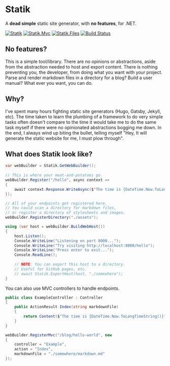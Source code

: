 # Statik

A **dead simple** static site generator, with **no features**, for .NET.


[![Statik](https://img.shields.io/nuget/v/Statik.svg?style=flat-square&label=Statik)](http://www.nuget.org/packages/Statik/)
[![Statik.Mvc](https://img.shields.io/nuget/v/Statik.Mvc.svg?style=flat-square&label=Statik.Mvc)](http://www.nuget.org/packages/Statik.Mvc/)
[![Statik.Files](https://img.shields.io/nuget/v/Statik.Mvc.svg?style=flat-square&label=Statik.Files)](http://www.nuget.org/packages/Statik.Files/)
[![Build Status](https://travis-ci.org/pauldotknopf/statik.svg?branch=develop)](https://travis-ci.org/pauldotknopf/statik)

## No features?

This is a simple tool/library. There are no opinions or abstractions, aside from the abstraction needed to host and export content. There is nothing preventing you, the developer, from doing what you want with your project. Parse and render markdown files in a directory for a blog? Build a user manual? What ever you want, you can do.

## Why?

I've spent many hours fighting static site generators (Hugo, Gatsby, Jekyll, etc). The time taken to learn the plumbing of a framework to do very simple tasks often doesn't compare to the time it would take me to do the same task myself if there were no opinionated abstractions bogging me down. In the end, I always wind up biting the bullet, telling myself "Hey, It will generate the static website for me, I must plow through".

## What does Statik look like?

```c#
var webBuilder = Statik.GetWebBuilder();
            
// This is where your meat-and-potatoes go.
webBuilder.Register("/hello", async context =>
{
    await context.Response.WriteAsync($"The time is {DateTime.Now.ToLongTimeString()}");
});

// All of your endpoints get registered here.
// You could scan a directory for markdown files,
// or register a directory of stylesheets and images.
webBuilder.RegisterDirectory("./assets");

using (var host = webBuilder.BuildWebHost())
{
    host.Listen();
    Console.WriteLine("Listening on port 8000...");
    Console.WriteLine("Try visiting http://localhost:8000/hello");
    Console.WriteLine("Press enter to exit...");
    Console.ReadLine();
    
    // NOTE: You can export this host to a directory.
    // Useful for GitHub pages, etc.
    // await Statik.ExportHost(host, "./somewhere");
}
```

You can also use MVC controllers to handle endpoints.

```c#
public class ExampleController : Controller
{
    public ActionResult Index(string markdownFile)
    {
        return Content($"The time is {DateTime.Now.ToLongTimeString()}");
    }
}

webBuilder.RegisterMvc("/blog/hello-world", new
{
    controller = "Example",
    action = "Index",
    markdownFile = "./somewhere/markdown.md"
});
```
